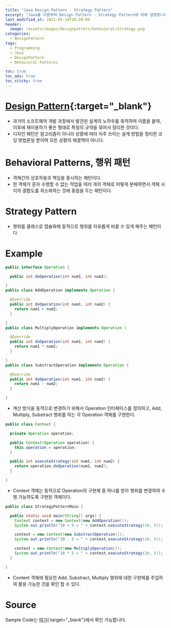```yaml
---
title: "Java Design Pattern - Strategy Pattern"
excerpt: "Java를 이용하여 Design Pattern - Strategy Pattern에 대해 설명합니다."
last_modified_at: 2021-03-19T18:20:00
header:
  image: /assets/images/designpattern/behavioral/strategy.png
categories:
  - DesignPattern
tags:
  - Programming
  - Java
  - DesignPattern
  - Behavioral Patterns

toc: true
toc_ads: true
toc_sticky: true
---
```

# [Design Pattern](../designpattern){:target="_blank"}
- 과거의 소프트웨어 개발 과정에서 발견된 설계의 노하우를 축적하여 이름을 붙여, 이후에 재이용하기 좋은 형태로 특정의 규약을 묶어서 정리한 것이다.
- 디자인 패턴은 알고리즘이 아니라 상황에 따라 자주 쓰이는 설계 방법을 정리한 코딩 방법론일 뿐이며 모든 상황의 해결책이 아니다.

# Behavioral Patterns, 행위 패턴
- 객체간의 상호작용과 책임을 중시하는 패턴이다.
- 한 객체가 혼자 수행할 수 없는 작업을 여러 개의 객체로 어떻게 분배하면서 객체 사이의 결합도를 최소화하는 것에 중점을 두는 패턴이다.

# Strategy Pattern
- 행위를 클래스로 캡슐화해 동적으로 행위를 자유롭게 바꿀 수 있게 해주는 패턴이다.

# Example
```java
public interface Operation {

  public int doOperation(int num1, int num2);

}
public class AddOperation implements Operation {

  @Override
  public int doOperation(int num1, int num2) {
    return num1 + num2;
  }

}
public class MultiplyOperation implements Operation {

  @Override
  public int doOperation(int num1, int num2) {
    return num1 * num2;
  }

}
public class SubstractOperation implements Operation {

  @Override
  public int doOperation(int num1, int num2) {
    return num1 - num2;
  }

}
```

- 계산 방식을 동적으로 변경하기 위해서 Operation 인터페이스를 정의하고, Add, Multiply, Substract 행위를 하는 각 Operation 객체를 구현한다.

```java
public class Context {

  private Operation operation;

  public Context(Operation operation) {
    this.operation = operation;
  }

  public int executeStrategy(int num1, int num2) {
    return operation.doOperation(num1, num2);
  }

}
```

- Context 객체는 동적으로 Operation의 구현체 중 하나를 받아 행위를 변경하여 수행 가능하도록 구현된 객체이다.

```java
public class StrategyPatternMain {

  public static void main(String[] args) {
    Context context = new Context(new AddOperation());
    System.out.println("10 + 5 = " + context.executeStrategy(10, 5));

    context = new Context(new SubstractOperation());
    System.out.println("10 - 5 = " + context.executeStrategy(10, 5));

    context = new Context(new MultiplyOperation());
    System.out.println("10 * 5 = " + context.executeStrategy(10, 5));
  }

}
```

- Content 객체에 필요한 Add, Substract, Multiply 행위에 대한 구현체를 주입하여 활용 가능한 것을 확인 할 수 있다.

# Source
Sample Code는 [여기](https://github.com/GracefulSoul/designpattern/tree/master/src/main/java/gracefulsoul/behavioral/strategy){:target="_blank"}에서 확인 가능합니다.